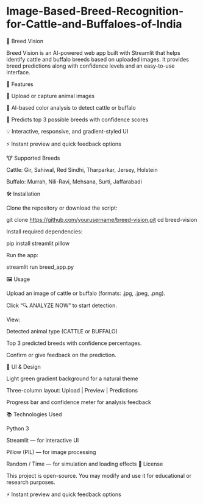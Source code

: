 # Image-Based-Breed-Recognition-for-Cattle-and-Buffaloes-of-India

🐄 Breed Vision

Breed Vision is an AI-powered web app built with Streamlit that helps identify cattle and buffalo breeds based on uploaded images.
It provides breed predictions along with confidence levels and an easy-to-use interface.

🚀 Features

📸 Upload or capture animal images

🧠 AI-based color analysis to detect cattle or buffalo

🎯 Predicts top 3 possible breeds with confidence scores

💡 Interactive, responsive, and gradient-styled UI

⚡ Instant preview and quick feedback options

🐮 Supported Breeds

Cattle:
Gir, Sahiwal, Red Sindhi, Tharparkar, Jersey, Holstein

Buffalo:
Murrah, Nili-Ravi, Mehsana, Surti, Jaffarabadi

🛠️ Installation

Clone the repository or download the script:

git clone https://github.com/yourusername/breed-vision.git
cd breed-vision


Install required dependencies:

pip install streamlit pillow


Run the app:

streamlit run breed_app.py

🖼️ Usage

Upload an image of cattle or buffalo (formats: .jpg, .jpeg, .png).

Click “🔍 ANALYZE NOW” to start detection.

View:

Detected animal type (CATTLE or BUFFALO)

Top 3 predicted breeds with confidence percentages.

Confirm or give feedback on the prediction.

💅 UI & Design

Light green gradient background for a natural theme

Three-column layout: Upload | Preview | Predictions

Progress bar and confidence meter for analysis feedback

📚 Technologies Used

Python 3

Streamlit — for interactive UI

Pillow (PIL) — for image processing

Random / Time — for simulation and loading effects
📄 License

This project is open-source.
You may modify and use it for educational or research purposes.




⚡ Instant preview and quick feedback options

